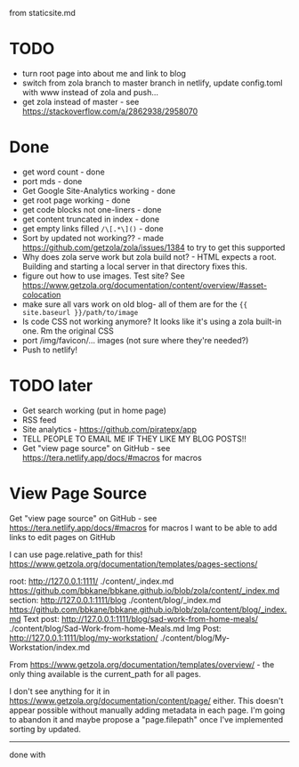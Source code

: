 from staticsite.md

# TODO

- turn root page into about me and link to blog
- switch from zola branch to master branch in netlify, update config.toml with www instead of zola and push...
- get zola instead of master - see https://stackoverflow.com/a/2862938/2958070

# Done

- get word count - done
- port mds - done
- Get Google Site-Analytics working - done
- get root page working - done
- get code blocks not one-liners - done
- get content truncated in index - done
- get empty links filled `/\[.*\]()` - done
- Sort by updated not working?? - made https://github.com/getzola/zola/issues/1384 to try to get this supported
- Why does zola serve work but zola build not? - HTML expects a root. Building and starting a local server in that directory fixes this.
- figure out how to use images. Test site? See https://www.getzola.org/documentation/content/overview/#asset-colocation
- make sure all vars work on old blog- all of them are for the `{{ site.baseurl }}/path/to/image`
- Is code CSS not working anymore? It looks like it's using a zola built-in one. Rm the original CSS
- port /img/favicon/... images (not sure where they're needed?)
- Push to netlify!

# TODO later

- Get search working (put in home page)
- RSS feed
- Site analytics - https://github.com/piratepx/app
- TELL PEOPLE TO EMAIL ME IF THEY LIKE MY BLOG POSTS!!
- Get "view page source" on GitHub - see https://tera.netlify.app/docs/#macros for macros

# View Page Source

Get "view page source" on GitHub - see https://tera.netlify.app/docs/#macros for macros
I want to be able to add links to edit pages on GitHub

I can use page.relative_path for this! https://www.getzola.org/documentation/templates/pages-sections/

root:
    http://127.0.0.1:1111/
    ./content/_index.md
    https://github.com/bbkane/bbkane.github.io/blob/zola/content/_index.md
section:
    http://127.0.0.1:1111/blog
    ./content/blog/_index.md
    https://github.com/bbkane/bbkane.github.io/blob/zola/content/blog/_index.md
Text post:
    http://127.0.0.1:1111/blog/sad-work-from-home-meals/
    ./content/blog/Sad-Work-from-home-Meals.md
Img Post:
    http://127.0.0.1:1111/blog/my-workstation/
    ./content/blog/My-Workstation/index.md

From https://www.getzola.org/documentation/templates/overview/ - the only thing available is the current_path for all pages.

I don't see anything for it in
https://www.getzola.org/documentation/content/page/ either. This doesn't appear
possible without manually adding metadata in each page. I'm going to abandon it
and maybe propose a "page.filepath" once I've implemented sorting by updated.

---
done with 
